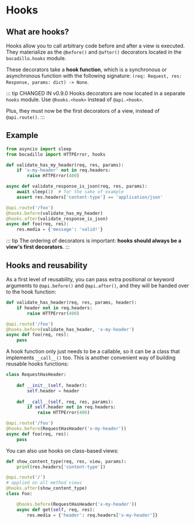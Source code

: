 # Hooks

## What are hooks?

Hooks allow you to call arbitrary code before and after a view is executed. They materialize as the `@before()` and `@after()` decorators located in the `bocadillo.hooks` module.
 
These decorators take a **hook function**, which is a synchronous or asynchronous function with the following signature: `(req: Request, res: Response, params: dict) -> None`.

::: tip CHANGED IN v0.9.0
Hooks decorators are now located in a separate `hooks` module. Use `@hooks.<hook>` instead of `@api.<hook>`.

Plus, they must now be the first decorators of a view, instead of `@api.route()`.
:::

## Example

```python
from asyncio import sleep
from bocadillo import HTTPError, hooks

def validate_has_my_header(req, res, params):
    if 'x-my-header' not in req.headers:
        raise HTTPError(400)

async def validate_response_is_json(req, res, params):
    await sleep(1)  # for the sake of example
    assert res.headers['content-type'] == 'application/json'

@api.route('/foo')
@hooks.before(validate_has_my_header)
@hooks.after(validate_response_is_json)
async def foo(req, res):
    res.media = {'message': 'valid!'}
```

::: tip
The ordering of decorators is important: **hooks should always be a view's first decorators**.
:::

## Hooks and reusability

As a first level of reusability, you can pass extra positional or keyword arguments to `@api.before()` and `@api.after()`, and they will be handed over to the hook function:

```python
def validate_has_header(req, res, params, header):
    if header not in req.headers:
        raise HTTPError(400)

@api.route('/foo')
@hooks.before(validate_has_header, 'x-my-header')
async def foo(req, res):
    pass
```

A hook function only just needs to be a callable, so it can be a class that implements `__call__()` too. This is another convenient way of building reusable hooks functions:

```python
class RequestHasHeader:
    
    def __init__(self, header):
        self.header = header
       
    def __call__(self, req, res, params):
        if self.header not in req.headers:
            raise HTTPError(400)

@api.route('/foo')
@hooks.before(RequestHasHeader('x-my-header'))
async def foo(req, res):
    pass
```

You can also use hooks on class-based views:

```python
def show_content_type(req, res, view, params):
    print(res.headers['content-type'])

@api.route('/')
# applied on all method views
@hooks.after(show_content_type)
class Foo:

    @hooks.before(RequestHasHeader('x-my-header'))
    async def get(self, req, res):
        res.media = {'header': req.headers['x-my-header']}
```
